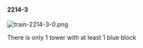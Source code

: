 #### 2214-3
![train-2214-3-0.png](https://github.com/lil-lab/nlvr/raw/master/nlvr/train/images/12/train-2214-3-0.png "train-2214-3-0.png")

There is only 1 tower with at least 1 blue block